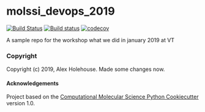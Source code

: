 molssi_devops_2019
==============================
[//]: # (Badges)
[![Build Status](https://travis-ci.org/alexholehouse/molssi_devops_2019.svg?branch=master)](https://travis-ci.org/alexholehouse/molssi_devops_2019)
[![Build status](https://ci.appveyor.com/api/projects/status/2u4dw6ghd8vfuojs?svg=true)](https://ci.appveyor.com/project/alexholehouse/molssi-devops-2019)
[![codecov](https://codecov.io/gh/alexholehouse/molssi_devops_2019/branch/master/graph/badge.svg)](https://codecov.io/gh/alexholehouse/molssi_devops_2019)

A sample repo for the workshop what we did in january 2019 at VT

### Copyright

Copyright (c) 2019, Alex Holehouse. Made some changes now.


#### Acknowledgements
 
Project based on the 
[Computational Molecular Science Python Cookiecutter](https://github.com/molssi/cookiecutter-cms) version 1.0.
